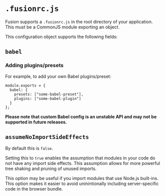 # `.fusionrc.js`

Fusion supports a `.fusionrc.js` in the root directory of your application. This must be a CommonJS module exporting an object.

This configuration object supports the following fields:

## `babel`

### Adding plugins/presets

For example, to add your own Babel plugins/preset:

```
module.exports = {
  babel: {
    presets: ["some-babel-preset"],
    plugins: ["some-babel-plugin"]
  }
};
```

**Please note that custom Babel config is an unstable API and may not be supported in future releases.**


## `assumeNoImportSideEffects`

By default this is `false`.

Setting this to `true` enables the assumption that modules in your code do not have any import side effects. This assumption allows for more powerful tree shaking and pruning of unused imports.

This option may be useful if you import modules that use Node.js built-ins. This option makes it easier to avoid uninintionally including server-specific code in the browser bundle.
